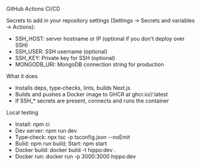 GitHub Actions CI/CD

Secrets to add in your repository settings (Settings → Secrets and variables → Actions):

- SSH_HOST: server hostname or IP (optional if you don’t deploy over SSH)
- SSH_USER: SSH username (optional)
- SSH_KEY: Private key for SSH (optional)
- MONGODB_URI: MongoDB connection string for production

What it does

- Installs deps, type‑checks, lints, builds Next.js
- Builds and pushes a Docker image to GHCR at ghcr.io/<owner>/<repo>:latest
- If SSH_* secrets are present, connects and runs the container

Local testing

- Install: npm ci
- Dev server: npm run dev
- Type‑check: npx tsc -p tsconfig.json --noEmit
- Build: npm run build; Start: npm start
- Docker build: docker build -t hippo:dev .
- Docker run: docker run -p 3000:3000 hippo:dev

